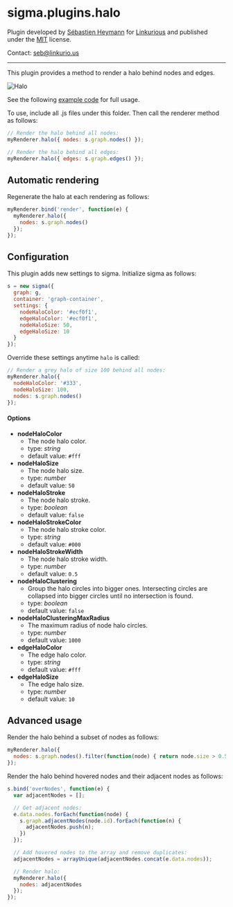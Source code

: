 sigma.plugins.halo
=====================

Plugin developed by [Sébastien Heymann](https://github.com/sheymann) for [Linkurious](https://github.com/Linkurious) and published under the [MIT](LICENSE) license.

Contact: seb@linkurio.us

---

This plugin provides a method to render a halo behind nodes and edges.

![Halo](https://github.com/Linkurious/linkurious.js/wiki/media/halo.gif)

See the following [example code](../../examples/plugin-halo.html) for full usage.

To use, include all .js files under this folder. Then call the renderer method as follows:

````javascript
// Render the halo behind all nodes:
myRenderer.halo({ nodes: s.graph.nodes() });
````

````javascript
// Render the halo behind all edges:
myRenderer.halo({ edges: s.graph.edges() });
````

## Automatic rendering

Regenerate the halo at each rendering as follows:

````javascript
myRenderer.bind('render', function(e) {
  myRenderer.halo({
    nodes: s.graph.nodes()
  });
});
````

## Configuration

This plugin adds new settings to sigma. Initialize sigma as follows:

````javascript
s = new sigma({
  graph: g,
  container: 'graph-container',
  settings: {
    nodeHaloColor: '#ecf0f1',
    edgeHaloColor: '#ecf0f1',
    nodeHaloSize: 50,
    edgeHaloSize: 10
  }
});
````

Override these settings anytime `halo` is called:

````javascript
// Render a grey halo of size 100 behind all nodes:
myRenderer.halo({
  nodeHaloColor: '#333',
  nodeHaloSize: 100,
  nodes: s.graph.nodes()
});
````


#### Options

 * **nodeHaloColor**
   * The node halo color.
   * type: *string*
   * default value: `#fff`
 * **nodeHaloSize**
   * The node halo size.
   * type: *number*
   * default value: `50`
 * **nodeHaloStroke**
   * The node halo stroke.
   * type: *boolean*
   * default value: `false`
 * **nodeHaloStrokeColor**
   * The node halo stroke color.
   * type: *string*
   * default value: `#000`
 * **nodeHaloStrokeWidth**
   * The node halo stroke width.
   * type: *number*
   * default value: `0.5`
 * **nodeHaloClustering**
   * Group the halo circles into bigger ones. Intersecting circles are collapsed into bigger circles until no intersection is found.
   * type: *boolean*
   * default value: `false`
 * **nodeHaloClusteringMaxRadius**
   * The maximum radius of node halo circles.
   * type: *number*
   * default value: `1000`
 * **edgeHaloColor**
   * The edge halo color.
   * type: *string*
   * default value: `#fff`
 * **edgeHaloSize**
   * The edge halo size.
   * type: *number*
   * default value: `10`

## Advanced usage

Render the halo behind a subset of nodes as follows:

````javascript
myRenderer.halo({
  nodes: s.graph.nodes().filter(function(node) { return node.size > 0.5; })
});
````

Render the halo behind hovered nodes and their adjacent nodes as follows:

````javascript
s.bind('overNodes', function(e) {
  var adjacentNodes = [];

  // Get adjacent nodes:
  e.data.nodes.forEach(function(node) {
    s.graph.adjacentNodes(node.id).forEach(function(n) {
      adjacentNodes.push(n);
    })
  });

  // Add hovered nodes to the array and remove duplicates:
  adjacentNodes = arrayUnique(adjacentNodes.concat(e.data.nodes));

  // Render halo:
  myRenderer.halo({
    nodes: adjacentNodes
  });
});
````

